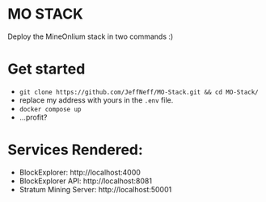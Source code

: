 # MO STACK

Deploy the MineOnlium stack in two commands :)  

# Get started

* `git clone https://github.com/JeffNeff/MO-Stack.git && cd MO-Stack/`
* replace my address with yours in the `.env` file.
* `docker compose up` 
* ...profit?

# Services Rendered:
* BlockExplorer: http://localhost:4000
* BlockExplorer API: http://localhost:8081
* Stratum Mining Server: http://localhost:50001

